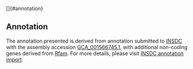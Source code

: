 []{#annotation}

Annotation
----------

The annotation presented is derived from annotation submitted to
[INSDC](http://www.insdc.org) with the assembly accession
[GCA\_001566745.1](http://www.ebi.ac.uk/ena/data/view/GCA_001566745.1),
with additional non-coding genes derived from
[Rfam](http://rfam.xfam.org/). For more details, please visit [INSDC
annotation
import](http://ensemblgenomes.org/info/data/insdc_annotation).
